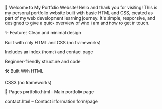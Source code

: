 🌟 Welcome to My Portfolio Website!
Hello and thank you for visiting!
This is my personal portfolio website built with basic HTML and CSS, created as part of my web development learning journey.
It's simple, responsive, and designed to give a quick overview of who I am and how to get in touch.

✨ Features
Clean and minimal design

Built with only HTML and CSS (no frameworks)

Includes an index (home) and contact page

Beginner-friendly structure and code


🛠️ Built With
HTML

CSS3 (no frameworks)

📁 Pages
portfolio.html – Main portfolio page

contact.html – Contact information form/page
